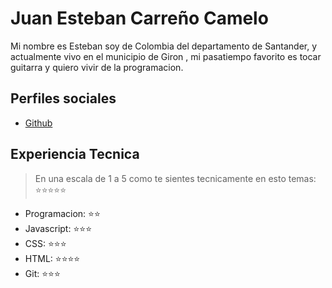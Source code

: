 # Juan Esteban Carreño Camelo

Mi nombre es Esteban soy de Colombia del departamento de Santander, y actualmente vivo en el municipio de Giron , mi pasatiempo favorito es tocar guitarra y quiero vivir de la programacion.

## Perfiles sociales

- [Github](https://github.com/jsEstebanjs)

## Experiencia Tecnica

> En una escala de 1 a 5 como te sientes tecnicamente en esto temas: ⭐️⭐️⭐️⭐️⭐️

- Programacion: ⭐️⭐️
- Javascript: ⭐️⭐️⭐️
- CSS: ⭐️⭐️⭐️
- HTML: ⭐️⭐️⭐️⭐️
- Git: ⭐️⭐️⭐️
